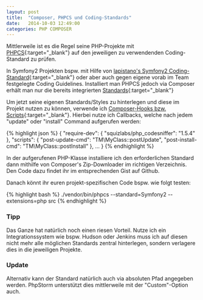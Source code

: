 ```yaml
---
layout: post
title:  "Composer, PHPCS und Coding-Standards"
date:   2014-10-03 12:49:00
categories: PHP COMPOSER
---
```


Mittlerweile ist es die Regel seine PHP-Projekte mit [PHPCS](https://github.com/squizlabs/PHP_CodeSniffer){:target="_blank"} auf den jeweiligen zu verwendenden Coding-Standard zu prüfen.

In Symfony2 Projekten bspw. mit Hilfe von [lapistano's Symfony2 Coding-Standard](https://github.com/lapistano/Symfony2-coding-standard){:target="_blank"} oder aber auch gegen eigene vorab im Team festgelegte Coding Guidelines.
Installiert man PHPCS jedoch via Composer erhält man nur die bereits integrierten [Standards](https://github.com/squizlabs/PHP_CodeSniffer/tree/master/CodeSniffer/Standards){:target="_blank"}

Um jetzt seine eigenen Standards/Styles zu hinterlegen und diese im Projekt nutzen zu können, verwende ich [Composer-Hooks bzw. Scripts](https://getcomposer.org/doc/articles/scripts.md){:target="_blank"}.
Hierbei nutze ich Callbacks, welche nach jedem "update" oder "install" Command aufgerufen werden:

{% highlight json %}
{
    "require-dev": {
        "squizlabs/php_codesniffer": "1.5.4"
    },
    "scripts": {
        "post-update-cmd": "TM\\MyClass::postUpdate",
        "post-install-cmd": "TM\\MyClass::postInstall"
    },
    ...
}
{% endhighlight %}

In der aufgerufenen PHP-Klasse installiere ich den erforderlichen Standard dann mithilfe von Composer's Zip-Downloader im richtigen Verzeichnis.
Den Code dazu findet ihr im entsprechenden Gist auf Github.

Danach könnt ihr euren projekt-spezifischen Code bspw. wie folgt testen:

{% highlight bash %}
./vendor/bin/phpcs --standard=Symfony2 --extensions=php src
{% endhighlight %}

### Tipp

Das Ganze hat natürlich noch einen riesen Vorteil. Nutze ich ein Integrationssystem wie bspw. Hudson oder Jenkins muss ich auf diesen nicht mehr alle möglichen Standards zentral hinterlegen, sondern verlagere dies in die jeweiligen Projekte.

### Update

Alternativ kann der Standard natürlich auch via absoluten Pfad angegeben werden.
PhpStorm unterstützt dies mittlerweile mit der "Custom"-Option auch.
